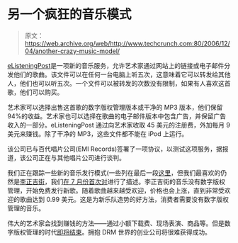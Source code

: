 # 另一个疯狂的音乐模式

> 原文：<https://web.archive.org/web/http://www.techcrunch.com:80/2006/12/04/another-crazy-music-model/>

[](https://web.archive.org/web/20220810113836/http://elisteningpost.com/)[eListeningPost](https://web.archive.org/web/20220810113836/http://www.elisteningpost.com/)是一项新的音乐服务，允许艺术家通过网站上的链接或电子邮件分发他们的歌曲。该文件可以在任何一台电脑上听五次，这意味着它可以转发给其他人，他们也可以听五次。一个文件可以被转发的次数没有限制，如果有人喜欢这首歌，他们可以购买。

艺术家可以选择出售这首歌的数字版权管理版本或干净的 MP3 版本，他们保留 94%的收益。艺术家也可以选择在歌曲的电子邮件版本中包含广告，并保留广告收入的一部分。eListeningPost 通过向艺术家收取 45 美元的注册费，外加每月 9 美元来赚钱。除了干净的 MP3，这些文件都不能在 iPod 上运行。

该公司已与百代唱片公司(EMI Records)签署了一项协议，以测试这项服务，据报道，该公司正在与其他唱片公司进行谈判。

我们正在跟踪一些新的音乐发行模式(一些列在最后一段[这里](https://web.archive.org/web/20220810113836/http://www.beta.techcrunch.com/2006/10/04/amie-street-takes-innovative-music-model-into-beta/)，但我们最喜欢的仍然是[李正吉街](https://web.archive.org/web/20220810113836/http://www.amie.st/)，我们[在 7 月份首次对](https://web.archive.org/web/20220810113836/http://www.beta.techcrunch.com/2006/07/23/amie-street-awesome-new-music-model/)进行了描述。李正吉街的音乐没有数字版权管理，开始免费发行新歌。随着歌曲越来越受欢迎，价格也会上涨，直到非常受欢迎的歌曲达到 0.99 美元。这是为新乐队造势的好方法，消费者需要没有数字版权管理的音乐。

伟大的艺术家会找到赚钱的方法——通过小额下载费、现场表演、商品等。但是数字版权管理的时代[即将结束](https://web.archive.org/web/20220810113836/http://www.beta.techcrunch.com/2006/11/19/replacing-drm-with-a-music-tax-is-incredibly-stupid/)。拥抱 DRM 世界的创业公司将很难获得成功。